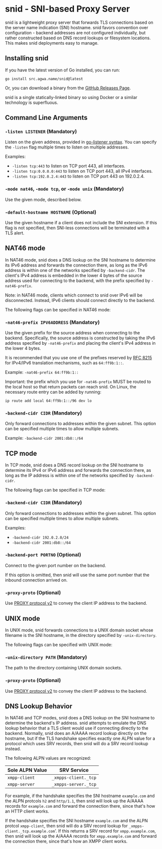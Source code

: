 # snid - SNI-based Proxy Server

snid is a lightweight proxy server that forwards TLS connections based on the server name indication (SNI) hostname.  snid favors convention over configuration - backend addresses are not configured individually, but rather constructed based on DNS record lookups or filesystem locations.  This makes snid deployments easy to manage.

## Installing snid

If you have the latest version of Go installed, you can run:

```
go install src.agwa.name/snid@latest
```

Or, you can download a binary from the [GitHub Releases Page](https://github.com/AGWA/snid/releases).

snid is a single statically-linked binary so using Docker or a similar technology is superfluous.

## Command Line Arguments

### `-listen LISTENER` (Mandatory)

Listen on the given address, provided in [go-listener syntax](https://pkg.go.dev/src.agwa.name/go-listener#readme-listener-syntax).  You can specify the `-listen` flag multiple times to listen on multiple addresses.

Examples:
* `-listen tcp:443` to listen on TCP port 443, all interfaces.
* `-listen tcp:0.0.0.0:443` to listen on TCP port 443, all IPv4 interfaces.
* `-listen tcp:192.0.2.4:443` to listen on TCP port 443 on 192.0.2.4.

### `-mode nat46`, `-mode tcp`, or `-mode unix` (Mandatory)

Use the given mode, described below.

### `-default-hostname HOSTNAME` (Optional)

Use the given hostname if a client does not include the SNI extension.  If this flag is not specified, then SNI-less connections will be terminated with a TLS alert.


## NAT46 mode

In NAT46 mode, snid does a DNS lookup on the SNI hostname to determine its IPv6 address and forwards the connection there, as long as the IPv6 address is within one of the networks specified by `-backend-cidr`.  The client's IPv4 address is embedded in the lower 4 bytes of the source address used for connecting to the backend, with the prefix specified by `-nat46-prefix`.

Note: in NAT46 mode, clients which connect to snid over IPv6 will be disconnected. Instead, IPv6 clients should connect directly to the backend.

The following flags can be specified in NAT46 mode:

### `-nat46-prefix IPV6ADDRESS` (Mandatory)

Use the given prefix for the source address when connecting to the backend.  Specifically, the source address is constructed by taking the IPv6 address specified by `-nat46-prefix` and placing the client's IPv4 address in the lower 4 bytes.

It is recommended that you use one of the prefixes reserved by [RFC 8215](https://datatracker.ietf.org/doc/html/rfc8215) for IPv4/IPv6 translation mechanisms, such as `64:ff9b:1::`.

Example: `-nat46-prefix 64:ff9b:1::`

Important: the prefix which you use for `-nat46-prefix` MUST be routed to the local host so that return packets can reach snid.  On Linux, the necessary route entry can be added by running:

```
ip route add local 64:ff9b:1::/96 dev lo
```

### `-backend-cidr CIDR` (Mandatory)

Only forward connections to addresses within the given subnet.  This option can be specified multiple times to allow multiple subnets.

Example: `-backend-cidr 2001:db8::/64`


## TCP mode

In TCP mode, snid does a DNS record lookup on the SNI hostname to determine its IPv4 or IPv6 address and forwards the connection there, as long as the IP address is within one of the networks specified by `-backend-cidr`.

The following flags can be specified in TCP mode:

### `-backend-cidr CIDR` (Mandatory)

Only forward connections to addresses within the given subnet.  This option can be specified multiple times to allow multiple subnets.

Examples:
* `-backend-cidr 192.0.2.0/24`
* `-backend-cidr 2001:db8::/64`

### `-backend-port PORTNO` (Optional)

Connect to the given port number on the backend.

If this option is omitted, then snid will use the same port number that the inbound connection arrived on.

### `-proxy-proto` (Optional)

Use [PROXY protocol v2](https://www.haproxy.org/download/1.8/doc/proxy-protocol.txt) to convey the client IP address to the backend.


## UNIX mode

In UNIX mode, snid forwards connections to a UNIX domain socket whose filename is the SNI hostname, in the directory specified by `-unix-directory`.

The following flags can be specified with UNIX mode:

### `-unix-directory PATH` (Mandatory)

The path to the directory containing UNIX domain sockets.

### `-proxy-proto` (Optional)

Use [PROXY protocol v2](https://www.haproxy.org/download/1.8/doc/proxy-protocol.txt) to convey the client IP address to the backend.

## DNS Lookup Behavior

In NAT46 and TCP modes, snid does a DNS lookup on the SNI hostname to determine the backend's IP address.  snid attempts to emulate the DNS lookup behavior that a TLS client would use if connecting directly to the backend.  Normally, snid does an A/AAAA record lookup directly on the hostname, but if the TLS handshake specifies exactly one ALPN value for a protocol which uses SRV records, then snid will do a SRV record lookup instead.

The following ALPN values are recognized:

| Sole ALPN Value    | SRV Service             |
| ------------------ | ----------------------- |
| `xmpp-client`      | `_xmpps-client._tcp`    |
| `xmpp-server`      | `_xmpps-server._tcp`    |

For example, if the handshake specifies the SNI hostname `example.com` and the ALPN protcols `h2` and `http/1.1`, then snid will look up the A/AAAA records for `example.com` and forward the connection there, since that's how an HTTP client works.

If the handshake specifies the SNI hostname `example.com` and the ALPN protcol `xmpp-client`, then snid will do a SRV record lookup for `_xmpps-client._tcp.example.com`'.  If this returns a SRV record for `xmpp.example.com`, then snid will look up the A/AAAA records for `xmpp.example.com` and forward the connection there, since that's how an XMPP client works.
